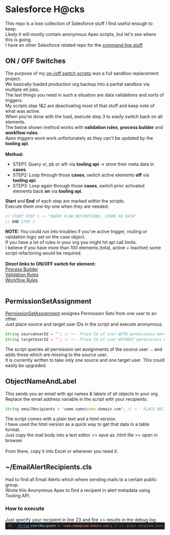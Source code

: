 # Salesforce H@cks
This repo is a lose collection of Salesforce stuff I find useful enough to keep. <br>
Likely it will mostly contain anonymous Apex scripts, but let's see where this is going. <br> 
I have an other Salesforce related repo for the [command line stuff](https://github.com/HeikoKramer/sfdx) <br>

## ON / OFF Switches
The purpose of my [on-/off switch scripts](https://github.com/HeikoKramer/sfhcks/tree/master/OnOffSwitches) was a full sandbox replacement project. <br> 
We basically loaded production org backup into a partial sandbox via multiple etl jobs. <br>
The last things you need in such a situation are data validations and sorts of triggers. <br>
My scripts step 1&2 are deactivating most of that stuff and keep note of what was active. <br>
When you're done with the load, execute step 3 to easily switch back on all elements. <br>
The below shown method works with **validation rules**, **process builder** and **workflow rules**. <br>
*Apex triggers* wont work unfortunately as they can't be updated by the **tooling api**. <br> 
<br>
**Method:** <br>
* STEP1: Query vr, pb or wfr via **tooling api** -> store their meta data in **cases**. <br>
* STEP2: Loop through those **cases**, switch active elements **off** via **tooling api**. <br>
* STEP3: Loop again through those **cases**, switch prior activated elements back **on** via **tooling api**. <br>

**Start** and **End** of each step are marked within the scripts. <br>
Execute them one-by-one when they are needed. <br>

```java
// START STEP 1 -> "QUERY FLOW DEFINITIONS, STORE FD DATA"
// END STEP 1
```

**NOTE:** You could run into troubles if you've active trigger, routing or validation logic set on the case object. <br>
If you have a lot of rules in your org you might hit api call limits. <br> 
I believe if you have more than 100 elements (total, active + inactive) some script refactoring would be required. <br>
<br>
**Direct links to ON/OFF switch for element:** <br>
[Process Builder](https://github.com/HeikoKramer/sfhcks/blob/master/OnOffSwitches/ProcessBuilderOnOff) <br>
[Validation Rules](https://github.com/HeikoKramer/sfhcks/blob/master/OnOffSwitches/ValidationRuleOnOff) <br>
[Workflow Rules](https://github.com/HeikoKramer/sfhcks/blob/master/OnOffSwitches/WorkflowRuleOnOff) <br>
<br>

## PermissionSetAssignment
[PermissionSetAssignment](https://github.com/HeikoKramer/sfhcks/blob/main/PermissionSetAssignment) assignes Permission Sets from one user to an other. <br> 
Just place source and target user IDs in the script and execute anonymous. <br>

```java
String sourceUserId = ''; // <-- Place Id of user WITH permissions here (active or inactive user)
String targetUserId = ''; // <-- Place Id of user WITHOUT permissions here (only active user)
```

The script queries all permission set assignments of the source user …
and adds those which are missing to the source user. <br>
It is currently written to take only one source and one target user. This could easily be upgraded. <br>

## ObjectNameAndLabel
This sends you an email with api names & labels of all objects in your org. 
Replace the email address variable in the script with your recipients:  

```java
String emailRecipients = 'some.name@some-domain.com'; // <-- PLACE RECIPIENT(S) HERE
```

The script comes with a plain text and a html version. <br>
I have used the html version as a quick way to get that data in a table format. <br>
Just copy the mail body into a text editor >> save as .html file >> open in browser <br>  
From there, copy it into Excel or wherever you need it. <br>


## ~/EmailAlertRecipients.cls
Had to find all Email Alerts which where sending mails to a certain public group.  
Wrote this Anonymous Apex to find a recipent in alert metadata using Tooling API.

### How to execute 
Just specify your recipient in line 23 and fire >> results in the debug log
![recipient](https://github.com/HeikoKramer/sfhcks/blob/master/img/recipient.png)
